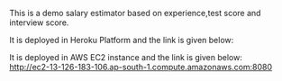 This is a demo salary estimator based on experience,test score and interview score.<br />

It is deployed in Heroku Platform and the link is given below:<br />


It is deployed in AWS EC2 instance and the link is given below:<br />
http://ec2-13-126-183-106.ap-south-1.compute.amazonaws.com:8080
